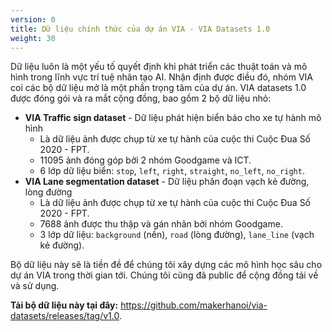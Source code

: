 ```yaml
---
version: 0
title: Dữ liệu chính thức của dự án VIA - VIA Datasets 1.0
weight: 30
---
```


Dữ liệu luôn là một yếu tố quyết định khi phát triển các thuật toán và mô hình trong lĩnh vực trí tuệ nhân tạo AI. Nhận định được điều đó, nhóm VIA coi các bộ dữ liệu mở là một phần trọng tâm của dự án. VIA datasets 1.0 được đóng gói và ra mắt cộng đồng, bao gồm 2 bộ dữ liệu nhỏ:

- **VIA Traffic sign dataset** - Dữ liệu phát hiện biển báo cho xe tự hành mô hình
    + Là dữ liệu ảnh được chụp từ xe tự hành của cuộc thi Cuộc Đua Số 2020 - FPT.
    + 11095 ảnh đóng góp bởi 2 nhóm Goodgame và ICT.
    + 6 lớp dữ liệu biển: `stop`, `left`, `right`, `straight`, `no_left`, `no_right`.
- **VIA Lane segmentation dataset** - Dữ liệu phân đoạn vạch kẻ đường, lòng đường
    + Là dữ liệu ảnh được chụp từ xe tự hành của cuộc thi Cuộc Đua Số 2020 - FPT.
    + 7688 ảnh được thu thập và gán nhãn bởi nhóm Goodgame.
    + 3 lớp dữ liệu: `background` (nền), `road` (lòng đường), `lane_line` (vạch kẻ đường).

Bộ dữ liệu này sẽ là tiền đề để chúng tôi xây dựng các mô hình học sâu cho dự án VIA trong thời gian tới. Chúng tôi cũng đã public để cộng đồng tải về và sử dụng.

**Tải bộ dữ liệu này tại đây:** <https://github.com/makerhanoi/via-datasets/releases/tag/v1.0>.
